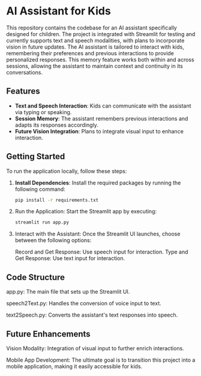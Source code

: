 # AI Assistant for Kids

This repository contains the codebase for an AI assistant specifically designed for children. The project is integrated with Streamlit for testing and currently supports text and speech modalities, with plans to incorporate vision in future updates. The AI assistant is tailored to interact with kids, remembering their preferences and previous interactions to provide personalized responses. This memory feature works both within and across sessions, allowing the assistant to maintain context and continuity in its conversations.

## Features

- **Text and Speech Interaction**: Kids can communicate with the assistant via typing or speaking.
- **Session Memory**: The assistant remembers previous interactions and adapts its responses accordingly.
- **Future Vision Integration**: Plans to integrate visual input to enhance interaction.

## Getting Started

To run the application locally, follow these steps:

1. **Install Dependencies**: Install the required packages by running the following command:
   ```bash
   pip install -r requirements.txt

2. Run the Application: Start the Streamlit app by executing:
   ```bash
   streamlit run app.py

3. Interact with the Assistant: Once the Streamlit UI launches, choose between the following options:

    Record and Get Response: Use speech input for interaction.
    Type and Get Response: Use text input for interaction.

## Code Structure
app.py: The main file that sets up the Streamlit UI.

speech2Text.py: Handles the conversion of voice input to text.

text2Speech.py: Converts the assistant's text responses into speech.

## Future Enhancements
Vision Modality: Integration of visual input to further enrich interactions.

Mobile App Development: The ultimate goal is to transition this project into a mobile application, making it easily accessible for kids.
